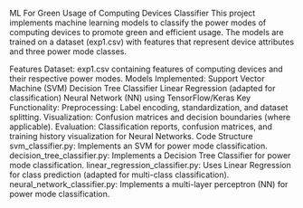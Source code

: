 ML For Green Usage of Computing Devices Classifier
This project implements machine learning models to classify the power modes of computing devices to promote green and efficient usage. The models are trained on a dataset (exp1.csv) with features that represent device attributes and three power mode classes.

Features
Dataset: exp1.csv containing features of computing devices and their respective power modes.
Models Implemented:
Support Vector Machine (SVM)
Decision Tree Classifier
Linear Regression (adapted for classification)
Neural Network (NN) using TensorFlow/Keras
Key Functionality:
Preprocessing: Label encoding, standardization, and dataset splitting.
Visualization: Confusion matrices and decision boundaries (where applicable).
Evaluation: Classification reports, confusion matrices, and training history visualization for Neural Networks.
Code Structure
svm_classifier.py: Implements an SVM for power mode classification.
decision_tree_classifier.py: Implements a Decision Tree Classifier for power mode classification.
linear_regression_classifier.py: Uses Linear Regression for class prediction (adapted for multi-class classification).
neural_network_classifier.py: Implements a multi-layer perceptron (NN) for power mode classification.
